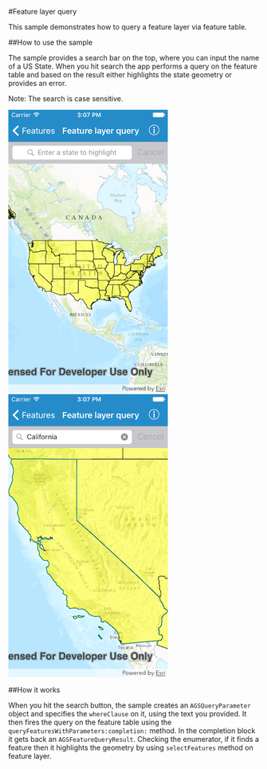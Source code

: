 #Feature layer query

This sample demonstrates how to query a feature layer via feature table.

##How to use the sample

The sample provides a search bar on the top, where you can input the name of a US State. When you hit search the app performs a query on the feature table and based on the result either highlights the state geometry or provides an error.

Note: The search is case sensitive.

![](image1.png)
![](image2.png)

##How it works

When you hit the search button, the sample creates an `AGSQueryParameter` object and specifies the `whereClause` on it, using the text you provided. It then fires the query on the feature table using the `queryFeaturesWithParameters:completion:` method. In the completion block it gets back an `AGSFeatureQueryResult`. Checking the enumerator, if it finds a feature then it highlights the geometry by using `selectFeatures` method on feature layer.




